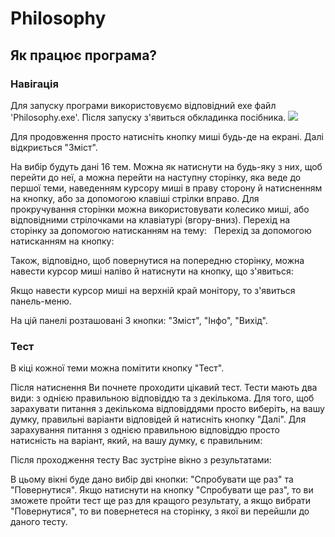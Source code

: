 # Philosophy
## Як працює програма?
### Навігація
Для запуску програми використовуємо відповідний exe файл 'Philosophy.exe'.
Після запуску з'явиться обкладинка посібника.
![](Screens/Back)

Для продовження просто натисніть кнопку миші будь-де на екрані. Далі відкриється "Зміст".
![]()

На вибір будуть дані 16 тем. Можна як натиснути на будь-яку з них, щоб перейти до неї, а можна перейти на наступну сторінку, яка веде до першої теми, наведенням курсору миші в праву сторону й натисненням на кнопку, або за допомогою клавіші стрілки вправо. Для прокручування сторінки можна використовувати колесико миші, або відповідними стрілочками на клавіатурі (вгору-вниз).
Перехід на сторінку за допомогою натисканням на тему:
![]()
![]()
Перехід за допомогою натисканням на кнопку:
![]()
![]()

Також, відповідно, щоб повернутися на попередню сторінку, можна навести курсор миші наліво й натиснути на кнопку, що з'явиться:
![]()
![]()

Якщо навести курсор миші на верхній край монітору, то з'явиться панель-меню.
![]()

На цій панелі розташовані 3 кнопки: "Зміст", "Інфо", "Вихід".
![]()

### Тест
В кіці кожної теми можна помітити кнопку "Тест".
![]()

Після натиснення Ви почнете проходити цікавий тест. Тести мають два види: з однією правильною відповіддю та з декількома. Для того, щоб зарахувати питання з декількома відповіддями просто виберіть, на вашу думку, правильні варіанти відповідей й натисніть кнопку "Далі". Для зарахування питання з однією правильною відповіддю просто натисність на варіант, який, на вашу думку, є правильним:
![]()
![]()

Після проходження тесту Вас зустріне вікно з результатами:
![]()

В цьому вікні буде дано вибір дві кнопки: "Спробувати ще раз" та "Повернутися". Якщо натиснути на кнопку "Спробувати ще раз", то ви зможете пройти тест ще раз для кращого результату, а якщо вибрати "Повернутися", то ви повернетеся на сторінку, з якої ви перейшли до даного тесту.
